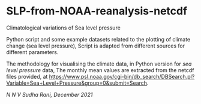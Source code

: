 # SLP-from-NOAA-reanalysis-netcdf
Climatological variations of Sea level pressure

Python script and some example datasets related to the plotting of climate change (sea level pressure), 
Script is adapted from different sources for different parameters.

The methodology for visualising the climate data, in Python version for *sea level pressure* data, 
The monthly mean values are extracted from the netcdf files provided, at https://www.psl.noaa.gov/cgi-bin/db_search/DBSearch.pl?Variable=Sea+Level+Pressure&group=0&submit=Search.

*N N V Sudha Rani, December 2021*
